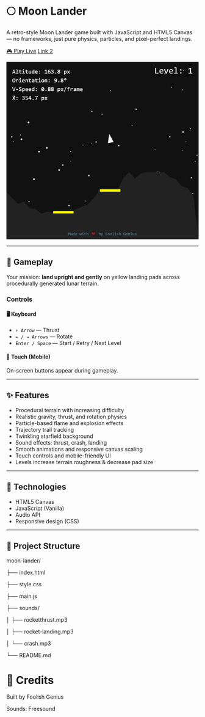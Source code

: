 # 🌕 Moon Lander

A retro-style Moon Lander game built with JavaScript and HTML5 Canvas — no frameworks, just pure physics, particles, and pixel-perfect landings.

[🎮 Play Live](https://foolish-genius-moonlander.vercel.app/)
[Link 2](https://moon-lander.team-anant.com/)

![Moon Lander Screenshot](./preview.png)

---

## 🚀 Gameplay

Your mission: **land upright and gently** on yellow landing pads across procedurally generated lunar terrain.

### Controls

#### 🖥️ Keyboard
- `↑ Arrow` — Thrust
- `← / → Arrows` — Rotate
- `Enter / Space` — Start / Retry / Next Level

#### 📱 Touch (Mobile)
On-screen buttons appear during gameplay.

---

## ✨ Features

- Procedural terrain with increasing difficulty
- Realistic gravity, thrust, and rotation physics
- Particle-based flame and explosion effects
- Trajectory trail tracking
- Twinkling starfield background
- Sound effects: thrust, crash, landing
- Smooth animations and responsive canvas scaling
- Touch controls and mobile-friendly UI
- Levels increase terrain roughness & decrease pad size

---

## 🔧 Technologies

- HTML5 Canvas
- JavaScript (Vanilla)
- Audio API
- Responsive design (CSS)

---

## 📁 Project Structure
moon-lander/

├── index.html

├── style.css

├── main.js

├── sounds/

│ ├── rocketthrust.mp3

│ ├── rocket-landing.mp3

│ └── crash.mp3

└── README.md

# 🙌 Credits

Built by Foolish Genius

Sounds: Freesound

